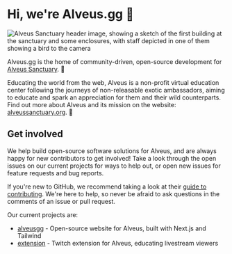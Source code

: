 # Hi, we're Alveus.gg 👋

![Alveus Sanctuary header image, showing a sketch of the first building at the sanctuary and some
enclosures, with staff depicted in one of them showing a bird to the camera][header]

Alveus.gg is the home of community-driven, open-source development for
[Alveus Sanctuary][alveus]. 💚

Educating the world from the web, Alveus is a non-profit virtual education center following the
journeys of non-releasable exotic ambassadors, aiming to educate and spark an appreciation for them
and their wild counterparts. Find out more about Alveus and its mission on the website:
[alveussanctuary.org][alveus]. 🔗

## Get involved

We help build open-source software solutions for Alveus, and are always happy for new contributors
to get involved! Take a look through the open issues on our current projects for ways to help out,
or open new issues for feature requests and bug reports.

If you're new to GitHub, we recommend taking a look at their [guide to contributing][guide]. We're
here to help, so never be afraid to ask questions in the comments of an issue or pull request.

Our current projects are:

- [alveusgg](https://github.com/alveusgg/alveusgg) - Open-source website for Alveus, built with
  Next.js and Tailwind
- [extension](https://github.com/alveusgg/extension) - Twitch extension for Alveus, educating
  livestream viewers

[header]: https://raw.githubusercontent.com/alveusgg/.github/main/profile/header.png
[alveus]: https://www.alveussanctuary.org
[guide]: https://opensource.guide/how-to-contribute/
